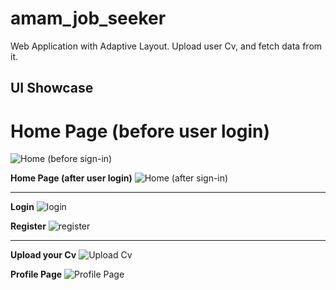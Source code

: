 # amam_job_seeker

Web Application with Adaptive Layout.
Upload user Cv, and fetch data from it.

## UI Showcase 

# Home Page (before user login)
![Home (before sign-in)](https://github.com/ziadhassan7/amam_job_seeker/assets/31738365/0404a611-78bb-445e-8e7e-535e92c6613a)

**Home Page (after user login)**
![Home (after sign-in)](https://github.com/ziadhassan7/amam_job_seeker/assets/31738365/9b71989b-eca1-41bc-a6bd-05f4b32c1e1d)

------------------------------------------------------

**Login**
![login](https://github.com/ziadhassan7/amam_job_seeker/assets/31738365/0494b3fb-586e-442e-b530-a096d623240d)


**Register**
![register](https://github.com/ziadhassan7/amam_job_seeker/assets/31738365/2c2caaeb-3eb4-4fd8-a7f1-1f0c595a6bb5)

------------------------------------------------------

**Upload your Cv**
![Upload Cv](https://github.com/ziadhassan7/amam_job_seeker/assets/31738365/70bd2acb-c3bb-4188-8b9d-3a06a54023a9)

**Profile Page**
![Profile Page](https://github.com/ziadhassan7/amam_job_seeker/assets/31738365/5e6713d9-6345-466e-9803-348ca3c14c47)
